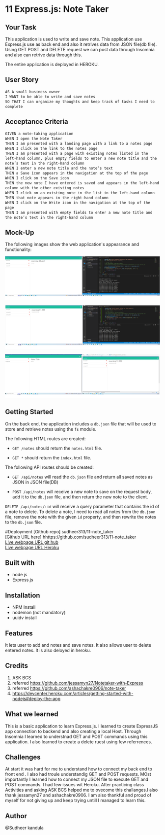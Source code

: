 # 11 Express.js: Note Taker

## Your Task

This application is used to write and save note. This application use Express.js use as back end and also it retrives data from JSON file(db file). Using GET POST and DELETE request we can post data through Insomnia and also can retrive data through this.

The entire application is deployed in HEROKU.


## User Story

```
AS A small business owner
I WANT to be able to write and save notes
SO THAT I can organize my thoughts and keep track of tasks I need to complete
```


## Acceptance Criteria

```
GIVEN a note-taking application
WHEN I open the Note Taker
THEN I am presented with a landing page with a link to a notes page
WHEN I click on the link to the notes page
THEN I am presented with a page with existing notes listed in the left-hand column, plus empty fields to enter a new note title and the note’s text in the right-hand column
WHEN I enter a new note title and the note’s text
THEN a Save icon appears in the navigation at the top of the page
WHEN I click on the Save icon
THEN the new note I have entered is saved and appears in the left-hand column with the other existing notes
WHEN I click on an existing note in the list in the left-hand column
THEN that note appears in the right-hand column
WHEN I click on the Write icon in the navigation at the top of the page
THEN I am presented with empty fields to enter a new note title and the note’s text in the right-hand column
```


## Mock-Up

The following images show the web application's appearance and functionality:

![GET Request](./Assets/note1.png)

![Post request and Get Request](./Assets/note2.png)

![delete request](./Assets/note3.png)

## Getting Started

On the back end, the application includes a `db.json` file that will be used to store and retrieve notes using the `fs` module.

The following HTML routes are created:

* `GET /notes` should return the `notes.html` file.

* `GET *` should return the `index.html` file.

The following API routes should be created:

* `GET /api/notes` will read the `db.json` file and return all saved notes as JSON in JSON file(DB)

* `POST /api/notes` will receive a new note to save on the request body, add it to the `db.json` file, and then return the new note to the client. 

`DELETE /api/notes/:id` will receive a query parameter that contains the id of a note to delete. To delete a note, I need to read all notes from the `db.json` file, remove the note with the given `id` property, and then rewrite the notes to the `db.json` file.

#Deployment
[Github repo] sudheer313/11-note_taker<br>
[Github URL here] hhttps://github.com/sudheer313/11-note_taker<br>
[Live webpage URL git hub](https://sudheer313.github.io/11-note_taker/)<br>
[Live webpage URL Heroku](https://git.heroku.com/notetakerrru.git)<br>

## Built with

- node js
- Express.js
## Installation

- NPM Install
- nodemon (not mandatory)
- uuidv install
## Features
It lets user to add and notes and save notes. It also allows user to delete entered notes. It is also deloyed in heroku.

## Credits
1. ASK BCS
2. referred https://github.com/jessamyn27/Notetaker-with-Express
3. referred https://github.com/ashachakre0906/note-taker
4. https://devcenter.heroku.com/articles/getting-started-with-nodejs#deploy-the-app

## What we learned

This is a basic application to learn Express.js. I learned to create ExpressJS app connection to backend and also creating a local Host. Through Insomnia I learned to understnad GET and POST commands using this application. I also learned to create a delete ruest using few referrences.

## Challenges
At start it was hard for me to understand how to connect my back end to front end . I also had troule understandig GET and POST requests. MOst importantly I learned how to connect my JSON file to execute GET and POST commands. I had few issues wit Heroku.  After practicing class Activities and asking ASK BCS helped me to ovecome this challanges.I also thank jessamyn27 and ashachakre0906.
I am also thankful and proud of myself for not giving up and keep trying untill I managed to learn this.

## Author

@Sudheer kandula










